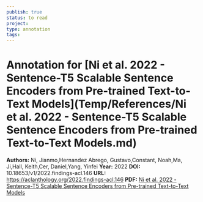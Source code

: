 ```yaml
---
publish: true
status: to read
project:
type: annotation
tags:
---
```

# Annotation for [Ni et al. 2022 - Sentence-T5 Scalable Sentence Encoders from Pre-trained Text-to-Text Models](Temp/References/Ni et al. 2022 - Sentence-T5 Scalable Sentence Encoders from Pre-trained Text-to-Text Models.md)

**Authors:** Ni, Jianmo,Hernandez Abrego, Gustavo,Constant, Noah,Ma, Ji,Hall, Keith,Cer, Daniel,Yang, Yinfei
**Year:** 2022
**DOI:** 10.18653/v1/2022.findings-acl.146
**URL:** https://aclanthology.org/2022.findings-acl.146
**PDF:** [Ni et al. 2022 - Sentence-T5 Scalable Sentence Encoders from Pre-trained Text-to-Text Models](Papers/PDFs/Ni%20et%20al.%202022%20-%20Sentence-T5%20Scalable%20Sentence%20Encoders%20from%20Pre-trained%20Text-to-Text%20Models.pdf)
